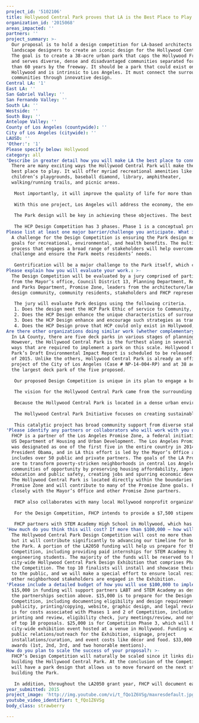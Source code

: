 ```yaml
---
project_id: '5102106'
title: Hollywood Central Park proves that LA is the Best Place to Play
organization_id: '2015068'
areas_impacted: ''
partners: ''
project_summary: >-
  Our proposal is to hold a design competition for LA-based architects and
  landscape designers to create an iconic design for the Hollywood Central Park.
  The goal is to create a 38-acre urban park that caps the Hollywood Freeway,
  and serves diverse, dense and disadvantaged communities separated for more
  than 60 years by the freeway. It should be a park that could exist only in
  Hollywood and is intrinsic to Los Angeles. It must connect the surrounding
  communities through innovative design.
Central LA: '1'
East LA: ''
San Gabriel Valley: ''
San Fernando Valley: ''
South LA: ''
Westside: ''
South Bay: ''
Antelope Valley: ''
County of Los Angeles (countywide): ''
City of Los Angeles (citywide): ''
LAUSD: ''
'Other:': '1'
Please specify below: Hollywood
category: all
'Describe in greater detail how you will make LA the best place to connect:': >-
  There are many exciting ways the Hollywood Central Park will make the LA the
  best place to play. It will offer myriad recreational amenities like
  children’s playgrounds, baseball diamond, library, amphitheater,
  walking/running trails, and picnic areas. 
   
   Most importantly, it will improve the quality of life for more than 150,000 residents, including 30,000 children, who live within a one-mile radius of HCP. HCP is located in Council District 13, which has among the lowest resident to park space ratios in the state. While the City Charter requires 2 acres of open space per 1000 residents, Hollywood only has 0.02 acres of open space per 1000 residents. Beyond the recreational benefits, the Hollywood Central Park will boost the economy by creating more than 40,000 direct and indirect jobs, while the vastly increased green space and trees will help clean the air and promote a healthier urban living environment.
   
   With this one project, Los Angeles will address the economy, the environment, the health of its residents and their quality of life. As a leader in sustainable cities and livable communities, LA will, without a doubt, be the best place to play.
   
   The Park design will be key in achieving these objectives. The best design for the Hollywood Central Park will only be achieved by utilizing the uniquely qualified, creative, and visionary talents of local architects and landscape architects who genuinely understand the complexities of designing open space for a city of 465 square miles. Our LA 2050 proposal seeks to identify the best and brightest architectural minds in Los Angeles through a design competition to guarantee that LA is the best place to play.
   
   The HCP Design Competition has 3 phases. Phase 1 is a conceptual proposal clearly describing the park design and its relationship to Hollywood. Phase 2 is a full-scale design of a fully realized public space that meets HCP Design Guidelines. Phase 3 is a Citywide Exhibition Event for the top 5 proposals. To ensure a diversity of ideas and to level the playing field for emerging architects, designers and smaller firms, proposers moving onto Phase 2 will be required to spend no more than $5000 on their submissions. Throughout this process, we will engage not only architects and park supporters, but also residents, businesses, and other stakeholders to collaboratively harness the talents and insights of all participants to optimize project results.
Please list at least one major barrier/challenge you anticipate. What is your strategy for overcoming these obstacles?: >-
  A challenge for the Design Competition is ensuring the Park design meets our
  goals for recreational, environmental, and health benefits. The multi-phase
  process that engages a broad range of stakeholders will help overcome this
  challenge and ensure the Park meets residents’ needs.
   
   Gentrification will be a major challenge to the Park itself, which could push out existing low-income residents as property values increase. Friends of the Hollywood Central Park (FHCP) will overcome this obstacle with multiple strategies. The Design Guidelines for the Competition will require competitors to incorporate design elements that are inclusive of all LA residents, with a focus on engaging nearby low-income residents. FHCP has a commitment to preserving and expanding affordable housing around the park, and is actively working to create an Enhanced Infrastructure Financing District, apply for Cap and Trade funding, and other strategies designed to maintain Hollywood as a mixed income community.
Please explain how you will evaluate your work.: >-
  The Design Competition will be evaluated by a jury comprised of participants
  from the Mayor’s office, Council District 13, Planning Department, Recreation
  and Parks Department, Promise Zone, leaders from the architecture/landscape
  design community, community residents, stakeholders and FHCP representatives.
   
   The jury will evaluate Park designs using the following criteria. 
   1. Does the design meet the HCP Park Ethic of service to Community, Well-Being and Sustainability?
   2. Does the HCP Design enhance the unique characteristics of surrounding communities by investing in healthy, safe, and walkable neighborhoods?
   3. Does the HCP Design enhance and encourage such strategies as transit-oriented, mixed-use development and land recycling—to increase community revitalization, improve the efficiency of public works investments, and safeguard viewscapes/landscapes?
   4. Does the HCP Design prove that HCP could only exist in Hollywood, California?
Are there other organizations doing similar work (whether complementary or competitive)? What is unique about your proposed approach?: >-
  In LA County, there are five deck parks in various stages of planning.
  However, the Hollywood Central Park is the furthest along in several important
  ways that are required to implement a park on this scale. Hollywood Central
  Park’s Draft Environmental Impact Report is scheduled to be released in fall
  of 2015. Unlike the others, Hollywood Central Park is already an official
  project of the City of Los Angeles (Case # NP-14-004-RP) and at 38 acres, is
  the largest deck park of the five proposed. 
   
   Our proposed Design Competition is unique in its plan to engage a broad array of stakeholders, as well as our commitment to implementing a Park Design created by an Angeleno, for Angelenos. The unique nature of the Hollywood Central Park demands a design that is developed by an architect or landscape designer who truly understands the context of Hollywood and Los Angeles.
   
   The vision for the Hollywood Central Park came from the surrounding community, the product of a collaborative participatory effort; bottom up planning as opposed to top down. Through a program of workshop meetings centered on the participation of a wide representation of members of the community, the project proponents have facilitated the creation of a concept plan. 
   
   Because the Hollywood Central Park is located in a dense urban environment, our park project is unique in that our affordable housing component is equally as important as building the park. We are truly committed to ensuring existing residents can remain in the community and enjoy the benefits of the Park. 
   
   The Hollywood Central Park Initiative focuses on creating sustainable communities by integrating polices related to land use, housing, transportation, human health, the economy and the environment. The Park serves as a demonstration project of the six livability principles and informs the work of President Obama’s mission to prioritize ecosystem restoration in urban areas and connect urban youth with the outdoors. 
   
   This catalytic project has broad community support from diverse stakeholders, including residents, businesses, state and local agencies and elected officials with goals and objectives that are in alignment with Mayor Garcetti’s priorities. Friends of the Hollywood Central Park is a perfect example of individuals and institutions working together to solve community problems and create successful change.
'Please identify any partners or collaborators who will work with you on this project. How much of the $100,000 grant award will each partner receive?': >-
  FHCP is a partner of the Los Angeles Promise Zone, a federal initiative of the
  US Department of Housing and Urban Development. The Los Angeles Promise Zone
  was designated as one of the first five in the entire country in 2014 by
  President Obama, and in LA this effort is led by the Mayor’s Office and
  includes over 50 public and private partners. The goals of the LA Promise Zone
  are to transform poverty-stricken neighborhoods in central Los Angeles into
  communities of opportunity by preserving housing affordability, improving
  education and public safety, creating jobs and spurring economic development.
  The Hollywood Central Park is located directly within the boundaries of the
  Promise Zone and will contribute to many of the Promise Zone goals. FHCP works
  closely with the Mayor’s Office and other Promise Zone partners. 
   
   FHCP also collaborates with many local Hollywood nonprofit organizations, educational institutions and neighborhood councils and home owners’ associations. These include the Los Angeles Beautification Team, STEM Academy at Bernstein High School Complex, and Hollywood Community Housing Corporation. 
   
   For the Design Competition, FHCP intends to provide a $7,500 stipend to the Los Angeles Beautification Team for providing time and expertise to the Phase 2 finalists, as they are a leading nonprofit in the LA area for environmental and sustainable projects. FHCP has partnered with the LA Beautification Team on other projects to prepare for the building of the Hollywood Central Park, including recently planting 542 trees to create an urban forest on 10 streets leading into the Park. 
   
   FHCP partners with STEM Academy High School in Hollywood, which has an Engineering track. We will provide STEM Academy students with paid internships (total of $7,500 allocated for this) to assist FHCP in implementing the Design Competition. Interns will help with outreach to publicize the Competition, with behind-the-scenes organizing, and will serve on the jury. This builds on our current internship program for STEM Academy engineering students, where they have participated in activities like developing their own park designs and hosting community engagement events.
'How much do you think this will cost? If more than $100,000 – how will you cover the additional costs?': >-
  The Hollywood Central Park Design Competition will cost no more than $100,000,
  but it will contribute significantly to advancing our timeline for building
  the Park. A portion of the LA2050 funding will help us prepare for the Design
  Competition, including providing paid internships for STEM Academy high school
  engineering students. The majority of the funds will be reserved to host the
  city-wide Hollywood Central Park Design Exhibition that comprises Phase 3 of
  the Competition. The top 10 finalists will install and showcase their designs
  to the public, and we will make a special effort to ensure local residents and
  other neighborhood stakeholders are engaged in the Exhibition.
'Please include a detailed budget of how you will use $100,000 to implement this project.': >-
  $15,000 in funding will support partners LABT and STEM Academy as described in
  the partnerships section above. $15,000 is to prepare for the Design
  Competition, including documenting eligibility and design requirements,
  publicity, printing/copying, website, graphic design, and legal review. $5,000
  is for costs associated with Phases 1 and 2 of Competition, including proposal
  printing and review, eligibility check, jury meetings/review, and notification
  of top 10 proposals. $25,000 is for Competition Phase 3, which will be a
  city-wide exhibition event hosted at a venue in Hollywood. Funding will cover
  public relations/outreach for the Exhibition, signage, project
  installations/curation, and event costs like décor and food. $33,000 is for
  awards (1st, 2nd, 3rd, and two honorable mentions).
How do you plan to scale the success of your proposal?: >-
  FHCP’s Design Competition will naturally be scaled since it links directly to
  building the Hollywood Central Park. At the conclusion of the Competition, we
  will have a park design that allows us to move forward on the next steps for
  building the Park. 
   
   In addition, throughout the LA2050 grant year, FHCP will document each step of the Design Competition, including challenges and best practices. This information will be available to other groups interested in deck parks, including the other four currently proposed in LA County. Our hope is that other deck parks can learn from FHCP’s Design Competition and the subsequent steps needed to build the park. Our focus on finding a design created by Angelenos for Angelenos can be replicated within LA, as well as for other cities considering deck parks. Local design will help ensure each future Park is built to meet the needs and context of the neighborhoods surrounding the Park.
year_submitted: 2015
project_image: 'http://img.youtube.com/vi/t_fQo1Z6VSg/maxresdefault.jpg'
youtube_video_identifier: t_fQo1Z6VSg
body_class: strawberry

---
```


